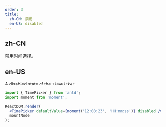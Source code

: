 ```yaml
---
order: 3
title:
  zh-CN: 禁用
  en-US: disabled
---
```


## zh-CN

禁用时间选择。

## en-US

A disabled state of the `TimePicker`.


````jsx
import { TimePicker } from 'antd';
import moment from 'moment';

ReactDOM.render(
  <TimePicker defaultValue={moment('12:08:23', 'HH:mm:ss')} disabled />,
  mountNode
);
````
